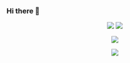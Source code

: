 ### Hi there 👋
<!-- [![Andres' GitHub stats](https://github-readme-stats.vercel.app/api?username=afarangurens&hide=prs&count_private=true&show_icons=true&theme=radical)](https://github.com/afarangurens/github-readme-stats)

[![Top Langs](https://github-readme-stats.vercel.app/api/top-langs/?username=afarangurens&langs_count=5&layout=compact)](https://github.com/afarangurens/github-readme-stats)
-->

<p align = "center">
	<img src="https://github-readme-stats.vercel.app/api?username=afarangurens&hide=prs&count_private=true&show_icons=true&theme=radical"> 
	<img src="https://github-readme-stats.vercel.app/api/top-langs/?username=afarangurens&langs_count=5&theme=radical">
</p>

<p align = "center">
 <img  src="https://github-readme-streak-stats.herokuapp.com/?user=afarangurens&show_icons=true&locale=en&layout=compact&theme=radical&line_height=0"/>
</p> 

<p align = "center">
 <img src="https://activity-graph.herokuapp.com/graph?username=afarangurens&theme=redical">
</p> 
